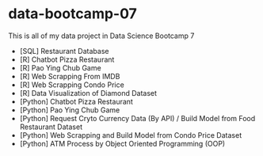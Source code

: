 # data-bootcamp-07
This is all of my data project in Data Science Bootcamp 7
- [SQL] Restaurant Database 
- [R] Chatbot Pizza Restaurant  
- [R] Pao Ying Chub Game 
- [R] Web Scrapping From IMDB  
- [R] Web Scrapping Condo Price
- [R] Data Visualization of Diamond Dataset
- [Python] Chatbot Pizza Restaurant 
- [Python] Pao Ying Chub Game
- [Python] Request Cryto Currency Data (By API) / Build Model from Food Restaurant Dataset
- [Python] Web Scrapping and Build Model from Condo Price Dataset
- [Python] ATM Process by Object Oriented Programming (OOP)
